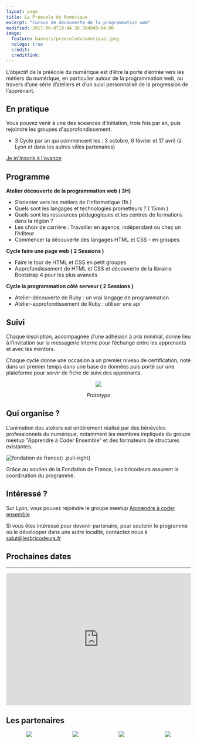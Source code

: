 ```yaml
---
layout: page
title: La Préécole du Numérique
excerpt: "Cursus de découverte de la programmation web"
modified: 2017-06-8T19:44:38.564948-04:00
image:
  feature: banners/preecoledunumerique.jpeg
  nologo: true
  credit:
  creditlink:
---
```


L’objectif de la préécole du numérique est d’être  la porte d’entrée vers les métiers du numérique, en particulier autour de la programmation web, au travers d’une série d’ateliers et d’un suivi personnalisé de la progression de l’apprenant.

## En pratique

Vous pouvez venir à une des sceances d'initiation, trois fois par an, puis rejoindre les groupes d'approfondissement.

* 3 Cycle par an qui commencent les : 3 octobre, 6 février et 17 avril (à Lyon et dans les autres villes partenaires)

<div class="center">
  <a href="https://docs.google.com/forms/d/e/1FAIpQLSfTAa_pMTflXoRCvvUjSVJnQx3cTwk5vh4Oc2yWfm_UVDsilA/viewform" class="btn">
      Je m'inscris à l'avance
  </a>
</div>


## Programme

**Atelier découverte de la programmation web ( 3H)**

- S’orienter vers les  métiers de l’informatique (1h )
- Quels sont les langages et technologies prometteurs ? ( 15min )
- Quels sont les ressources pédagogiques et les centres de formations dans la région ?
- Les choix de carrière  : Travailler en agence, indépendant ou chez un l’éditeur
- Commencer la découverte des langages HTML et CSS  - en groupes


**Cycle faire une page web ( 2 Sessions )**

- Faire le tour de HTML et CSS en petit groupes
- Approfondissement de HTML et CSS et découverte de la librairie  Bootstrap 4 pour les plus avancés

**Cycle la programmation côté serveur ( 2 Sessions )**

- Atelier-découverte de Ruby : un vrai langage de programmation
- Atelier-approfondissement de Ruby : utiliser une api


## Suivi

Chaque inscription, accompagnée d’une adhésion à prix minimal, donne lieu à l’invitation sur la messagerie interne pour l’échange entre les apprenants et avec les mentors.

Chaque cycle donne une occasion a un premier niveau de certification, noté dans un premier temps dans une base de données puis porté sur une plateforme pour servir de fiche de suivi des apprenants.

<div style="text-align: center">
  <a href="{{ site.url }}/projets/bricoschool">
    <img src="{{ site.url }}/images/bricoschool/bricoschool.png" class="bricoschool"/>
  </a>
  <p><i>Prototype</i></p>
</div>

## Qui organise ?

L'animation des ateliers est entièrement réalisé par des bénévoles professionnels du numérique, notamment les membres impliqués du groupe meetup "Apprendre à Coder Ensemble" et des formateurs de structures existantes.

![fondation de france ](https://www.fondationdefrance.org/sites/all/themes/custom/fdf_website_theme/dist/images/logo.png){: .pull-right}

Grâce au soutien de la Fondation de France, Les bricodeurs assurent la coordination du programme.


## Intéressé ?

Sur Lyon, vous pouvez rejoindre le groupe meetup [Apprendre à coder ensemble](http://bit.ly/2uu7YW5)

Si vous êtes intéressé pour devenir partenaire, pour soutenir le programme ou le développer dans une autre localité, contactez nous à [salut@lesbricodeurs.fr](mailto:salut@lesbricodeurs.fr)


## Prochaines dates

<script type="text/javascript" src="https://addevent.com/libs/atc/1.6.1/atc.min.js" async defer></script>

<div id="preecole">
  <div id="events_container"></div>
</div>


<script type="text/javascript" src="{{ site.url }}/assets/js/preecole.js" ></script>

<hr style="width: 100%; overflow: auto;">

<iframe width="100%" height="360px" frameBorder="0" src="http://umap.openstreetmap.fr/fr/map/preecole-du-numerique_197064?scaleControl=false&miniMap=false&scrollWheelZoom=true&zoomControl=true&allowEdit=false&moreControl=true&searchControl=null&tilelayersControl=null&embedControl=null&datalayersControl=true&onLoadPanel=none&captionBar=false"></iframe>


## Les partenaires

<div style="display:flex; justify-content: space-around;" >
  <a href="https://www.info-jeunes.fr/">
      <img style="max-height: 68px;" src="http://www.missionlocalelyon.fr/wp-content/uploads/2014/04/logo-crij-ra.jpg" >
  </a>
  <a href="http://www.it-akademy.fr/">
      <img style="max-height: 68px;" src="https://drive.google.com/uc?export=view&id=0B1PuRRJn6XEfSFVXQnZLVm9MdkE" >
  </a>
  <a href="https://www.lewagon.com/fr">
    <img style="max-height: 68px;" src="https://drive.google.com/uc?export=view&id=0B1PuRRJn6XEfUEZQTUNaTmtDYUE" >
  </a>
  <a href="http://lyon.simplon.co/">
      <img style="max-height: 68px;" src="https://drive.google.com/uc?export=view&id=0B1PuRRJn6XEfWnVIaENpNlNKWjQ" >
  </a>
</div>
